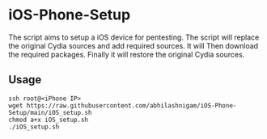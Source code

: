 # iOS-Phone-Setup

The script aims to setup a iOS device for pentesting. The script will replace the original Cydia sources and add required sources. It will Then download the required packages. Finally it will restore the original Cydia sources. 

## Usage
``` 
ssh root@<iPhone IP>
wget https://raw.githubusercontent.com/abhilashnigam/iOS-Phone-Setup/main/iOS_setup.sh
chmod a+x iOS_setup.sh
./iOS_setup.sh
```
